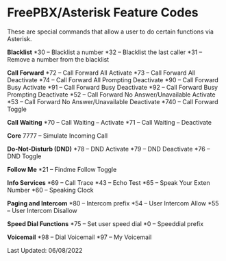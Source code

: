 # FreePBX/Asterisk Feature Codes

These are special commands that allow a user to do certain functions via Asterisk.

**Blacklist**
*30 – Blacklist a number
*32 – Blacklist the last caller
*31 – Remove a number from the blacklist

**Call Forward**
*72 – Call Forward All Activate
*73 – Call Forward All Deactivate
*74 – Call Forward All Prompting Deactivate
*90 – Call Forward Busy Activate
*91 – Call Forward Busy Deactivate
*92 – Call Forward Busy Prompting Deactivate
*52 – Call Forward No Answer/Unavailable Activate
*53 – Call Forward No Answer/Unavailable Deactivate
*740 – Call Forward Toggle

**Call Waiting**
*70 – Call Waiting – Activate
*71 – Call Waiting – Deactivate

**Core**
7777 – Simulate Incoming Call

**Do-Not-Disturb (DND)**
*78 – DND Activate
*79 – DND Deactivate
*76 – DND Toggle

**Follow Me**
*21 – Findme Follow Toggle

**Info Services**
*69 – Call Trace
*43 – Echo Test
*65 – Speak Your Exten Number
*60 – Speaking Clock

**Paging and Intercom**
*80 – Intercom prefix
*54 – User Intercom Allow
*55 – User Intercom Disallow

**Speed Dial Functions**
*75 – Set user speed dial
*0 – Speeddial prefix

**Voicemail**
*98 – Dial Voicemail
*97 – My Voicemail

Last Updated: 06/08/2022